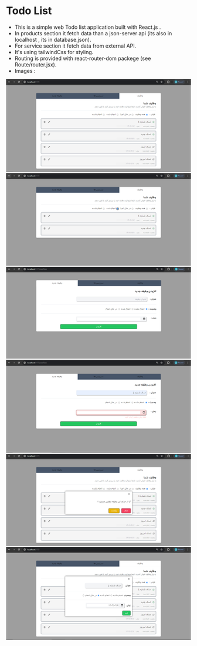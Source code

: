 # Todo List


- This is a simple web Todo list application built with React.js .
- In products section it fetch data than a json-server api (its also in localhost , its in database.json).
- For service section it fetch data from external API. 
- It's using tailwindCss for styling. 
- Routing is provided with react-router-dom packege (see Route/router.jsx).
- Images : 

![r1](src/assets/images/pic1.png)
![r2](src/assets/images/pic2.png)
![r3](src/assets/images/pic3.png)
![r4](src/assets/images/pic4.png)
![r5](src/assets/images/pic5.png)
![r6](src/assets/images/pic6.png)